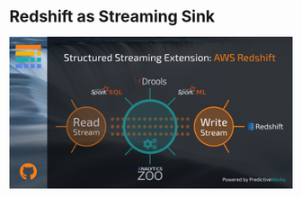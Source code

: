 
# Redshift as Streaming Sink

<p align="center">
  <img src="https://github.com/predictiveworks/works-sqlstream/blob/main/images/works-sqlstream-redshift.png" width="600" alt="Works SQL Stream">
</p>


